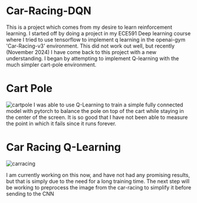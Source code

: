 # Car-Racing-DQN
This is a project which comes from my desire to learn reinforcement learning. I started off by doing a project in my ECE591 Deep learning course where I tried to use tensorflow to implement q learning in the openai-gym 'Car-Racing-v3' environment. This did not work out well, but recently (November 2024) I have come back to this project with a new understanding. I began by attempting to implement Q-learning with the much simpler cart-pole environment.

# Cart Pole
![cartpole](https://github.com/user-attachments/assets/7762eca4-1209-47bc-8793-aa8ab4c8fbff)
I was able to use Q-Learning to train a simple fully connected model with pytorch to balance the pole on top of the cart while staying in the center of the screen. It is so good that I have not been able to measure the point in which it fails since it runs forever.

# Car Racing Q-Learning
![carracing](https://github.com/user-attachments/assets/9f186281-e001-4f6e-99db-00228a8f46dd)

I am currently working on this now, and have not had any promising results, but that is simply due to the need for a long training time. The next step will be working to preprocess the image from the car-racing to simplify it before sending to the CNN
